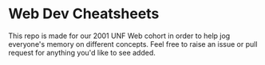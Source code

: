 # Web Dev Cheatsheets

This repo is made for our 2001 UNF Web cohort in order to help jog everyone's memory on different concepts. Feel free to raise an issue or pull request for anything you'd like to see added.
